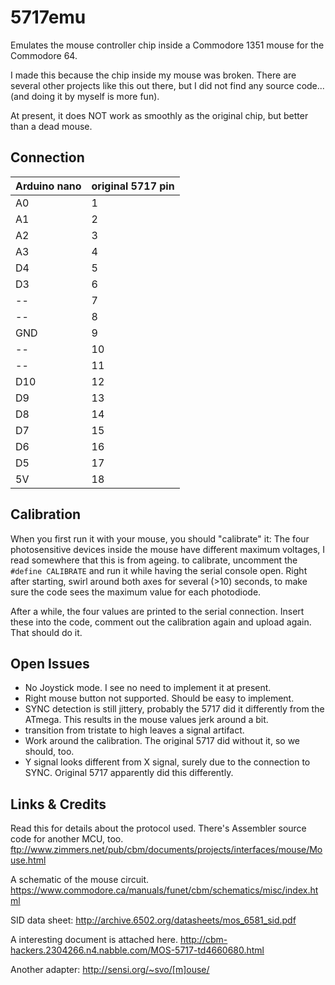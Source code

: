 5717emu
=======

Emulates the mouse controller chip inside a Commodore 1351 mouse for the Commodore 64.

I made this because the chip inside my mouse was broken. There are several other projects like this out there, but I did not find any source code... (and doing it by myself is more fun).

At present, it does NOT work as smoothly as the original chip, but better than a dead mouse.


Connection
----------

| Arduino nano | original 5717 pin|
|--------------|------------------|
| A0  | 1| 
| A1  | 2| 
| A2  | 3| 
| A3  | 4| 
| D4  | 5| 
| D3  | 6| 
| --  | 7| 
| --  | 8| 
| GND | 9| 
| --  | 10| 
| --  | 11| 
| D10 | 12| 
| D9  | 13| 
| D8  | 14| 
| D7  | 15| 
| D6  | 16| 
| D5  | 17| 
| 5V  | 18| 

Calibration
-----------

When you first run it with your mouse, you should "calibrate" it: The four photosensitive devices inside the mouse have different maximum voltages, I read somewhere that this is from ageing.
to calibrate, uncomment the `#define CALIBRATE` and run it while having the serial console open.
Right after starting, swirl around both axes for several (>10) seconds, to make sure the code sees the maximum value for each photodiode.

After a while, the four values are printed to the serial connection. Insert these into the code, comment out the calibration again and upload again. That should do it.

Open Issues
-----------

* No Joystick mode. I see no need to implement it at present.
* Right mouse button not supported. Should be easy to implement.
* SYNC detection is still jittery, probably the 5717 did it differently from the ATmega. This results in the mouse values jerk around a bit.
* transition from tristate to high leaves a signal artifact.
* Work around the calibration. The original 5717 did without it, so we should, too.
* Y signal looks different from X signal, surely due to the connection to SYNC. Original 5717 apparently did this differently.

Links & Credits
---------------

Read this for details about the protocol used. There's Assembler source code for another MCU, too.
ftp://www.zimmers.net/pub/cbm/documents/projects/interfaces/mouse/Mouse.html

A schematic of the mouse circuit.
https://www.commodore.ca/manuals/funet/cbm/schematics/misc/index.html

SID data sheet:
http://archive.6502.org/datasheets/mos_6581_sid.pdf

A interesting document is attached here.
http://cbm-hackers.2304266.n4.nabble.com/MOS-5717-td4660680.html

Another adapter:
http://sensi.org/~svo/[m]ouse/

